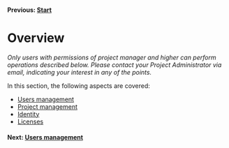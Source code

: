 #### Previous: [Start](https://git.klink.asia/main/k-box/blob/Update-Help-Project-section/docs/user/landing-page.md)

# Overview

_Only users with permissions of project manager and higher can perform operations described below. Please contact your Project Administrator via email, indicating your interest in any of the points._

In this section, the following aspects are covered:

- [Users management](./users.md)
- [Project management](../projects/index.md)
- [Identity](./identity.md)
- [Licenses](https://git.klink.asia/main/k-box/blob/Update-Help-Project-section/docs/user/documents/licenses.md)

#### Next: [Users management](./users.md)